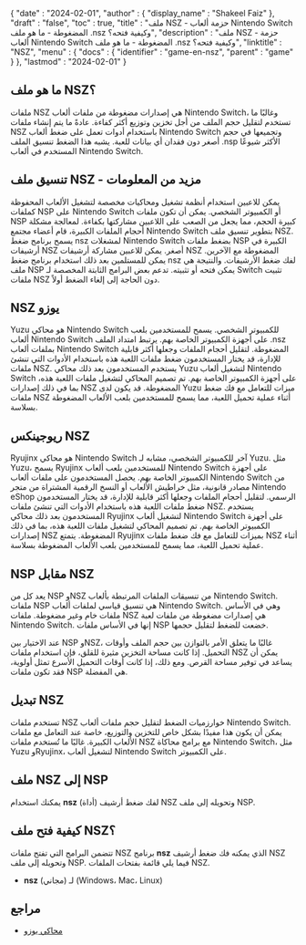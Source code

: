{
  "date" : "2024-02-01",
  "author" : {
    "display_name" : "Shakeel Faiz"
},
  "draft" : "false",
  "toc" : true,
  "title" : "ملف NSZ - حزمة ألعاب Nintendo Switch المضغوطة - ما هو ملف .nsz وكيفية فتحه؟",
  "description" : "ملف NSZ - حزمة ألعاب Nintendo Switch المضغوطة - ما هو ملف .nsz وكيفية فتحه؟",
  "linktitle" : "NSZ",
  "menu" : {
    "docs" : {
      "identifier" : "game-en-nsz",
      "parent" : "game"
}
},
  "lastmod" : "2024-02-01"
}

## ما هو ملف NSZ؟

ملفات NSZ هي إصدارات مضغوطة من ملفات ألعاب Nintendo Switch، وغالبًا ما تستخدم لتقليل حجم الملف من أجل تخزين وتوزيع أكثر كفاءة. عادةً ما يتم إنشاء ملفات NSZ باستخدام أدوات تعمل على ضغط ألعاب Nintendo Switch وتجميعها في حجم أصغر دون فقدان أي بيانات للعبة. يشبه هذا الضغط تنسيق الملف .nsp الأكثر شيوعًا المستخدم في ألعاب Nintendo Switch.

## تنسيق ملف NSZ - مزيد من المعلومات

يمكن للاعبين استخدام أنظمة تشغيل ومحاكيات مخصصة لتشغيل الألعاب المحفوظة كملفات NSP على Nintendo Switch أو الكمبيوتر الشخصي. يمكن أن تكون ملفات NSP كبيرة الحجم، مما يجعل من الصعب على اللاعبين مشاركتها بكفاءة. لمعالجة مشكلة أحجام الملفات الكبيرة، قام أعضاء مجتمع Nintendo Switch بتطوير تنسيق ملف NSZ. يسمح برنامج ضغط nsz لمشغلات Nintendo Switch بضغط ملفات NSP الكبيرة في أرشيفات NSZ أصغر. يمكن للاعبين مشاركة أرشيفات NSZ المضغوطة مع الآخرين. يمكن للمستلمين بعد ذلك استخدام برنامج ضغط nsz لفك ضغط الأرشيفات. والنتيجة هي ملف NSP يمكن فتحه أو تثبيته. تدعم بعض البرامج الثابتة المخصصة لـ Switch تثبيت ملفات NSZ دون الحاجة إلى إلغاء الضغط أولاً.

## NSZ يوزو

Yuzu هو محاكي Nintendo Switch للكمبيوتر الشخصي. يسمح للمستخدمين بلعب ألعاب Nintendo Switch على أجهزة الكمبيوتر الخاصة بهم. يرتبط امتداد الملف .nsz بملفات ألعاب Nintendo Switch المضغوطة. لتقليل أحجام الملفات وجعلها أكثر قابلية للإدارة، قد يختار المستخدمون ضغط ملفات اللعبة هذه باستخدام الأدوات التي تنشئ ملفات NSZ. يستخدم المستخدمون بعد ذلك محاكي Yuzu لتشغيل ألعاب Nintendo Switch على أجهزة الكمبيوتر الخاصة بهم. تم تصميم المحاكي لتشغيل ملفات اللعبة هذه، بما في ذلك إصدارات NSZ المضغوطة. قد يكون لدى Yuzu ميزات للتعامل مع فك ضغط ملفات NSZ أثناء عملية تحميل اللعبة، مما يسمح للمستخدمين بلعب الألعاب المضغوطة بسلاسة.

## ريوجينكس NSZ

Ryujinx هو محاكي Nintendo Switch آخر للكمبيوتر الشخصي، مشابه لـ Yuzu. مثل Yuzu، يسمح Ryujinx للمستخدمين بلعب ألعاب Nintendo Switch على أجهزة الكمبيوتر الخاصة بهم. يحصل المستخدمون على ملفات ألعاب Nintendo Switch من مصادر قانونية، مثل خراطيش الألعاب أو النسخ الرقمية المشتراة من متجر Nintendo eShop الرسمي. لتقليل أحجام الملفات وجعلها أكثر قابلية للإدارة، قد يختار المستخدمون ضغط ملفات اللعبة هذه باستخدام الأدوات التي تنشئ ملفات NSZ. يستخدم المستخدمون بعد ذلك محاكي Ryujinx لتشغيل ألعاب Nintendo Switch على أجهزة الكمبيوتر الخاصة بهم. تم تصميم المحاكي لتشغيل ملفات اللعبة هذه، بما في ذلك إصدارات NSZ المضغوطة. يتمتع Ryujinx بميزات للتعامل مع فك ضغط ملفات NSZ أثناء عملية تحميل اللعبة، مما يسمح للمستخدمين بلعب الألعاب المضغوطة بسلاسة.

## NSP مقابل NSZ

يعد كل من NSP وNSZ من تنسيقات الملفات المرتبطة بألعاب Nintendo Switch. ملفات NSP هي تنسيق قياسي لملفات ألعاب Nintendo Switch. وهي في الأساس ملفات خام وغير مضغوطة. ملفات NSZ هي إصدارات مضغوطة من ملفات لعبة Nintendo Switch. إنها في الأساس ملفات NSP خضعت للضغط لتقليل حجمها.

عند الاختيار بين NSP وNSZ، غالبًا ما يتعلق الأمر بالتوازن بين حجم الملف وأوقات التحميل. إذا كانت مساحة التخزين مثيرة للقلق، فإن استخدام ملفات NSZ يمكن أن يساعد في توفير مساحة القرص. ومع ذلك، إذا كانت أوقات التحميل الأسرع تمثل أولوية، فقد تكون ملفات NSP هي المفضلة.

## تبديل NSZ	

تستخدم ملفات NSZ خوارزميات الضغط لتقليل حجم ملفات ألعاب Nintendo Switch. يمكن أن يكون هذا مفيدًا بشكل خاص للتخزين والتوزيع، خاصة عند التعامل مع ملفات الألعاب الكبيرة. غالبًا ما تُستخدم ملفات NSZ مع برامج محاكاة Nintendo Switch، مثل Yuzu وRyujinx، لتشغيل ألعاب Nintendo Switch على الكمبيوتر.

## ملف NSZ إلى NSP

يمكنك استخدام **nsz** (أداة) لفك ضغط أرشيف NSZ وتحويله إلى ملف NSP.

## كيفية فتح ملف NSZ؟

تتضمن البرامج التي تفتح ملفات NSZ برنامج **nsz** الذي يمكنه فك ضغط أرشيف NSZ وتحويله إلى ملف NSP. فيما يلي قائمة بفتحات الملفات NSZ.

- **nsz** (مجاني) لـ (Windows، Mac، Linux)

## مراجع
* [محاكي يوزو](https://en.wikipedia.org/wiki/Yuzu_(emulator))